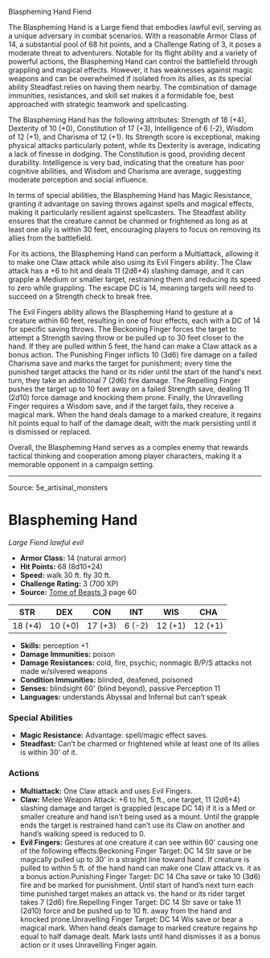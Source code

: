 <MonsterName/>Blaspheming Hand</MonsterName>
<CreatureType/>Fiend</CreatureType>

<summary>The Blaspheming Hand is a Large fiend that embodies lawful evil, serving as a unique adversary in combat scenarios. With a reasonable Armor Class of 14, a substantial pool of 68 hit points, and a Challenge Rating of 3, it poses a moderate threat to adventurers. Notable for its flight ability and a variety of powerful actions, the Blaspheming Hand can control the battlefield through grappling and magical effects. However, it has weaknesses against magic weapons and can be overwhelmed if isolated from its allies, as its special ability Steadfast relies on having them nearby. The combination of damage immunities, resistances, and skill set makes it a formidable foe, best approached with strategic teamwork and spellcasting.</summary>

<detail>

The Blaspheming Hand has the following attributes: Strength of 18 (+4), Dexterity of 10 (+0), Constitution of 17 (+3), Intelligence of 6 (-2), Wisdom of 12 (+1), and Charisma of 12 (+1). Its Strength score is exceptional, making physical attacks particularly potent, while its Dexterity is average, indicating a lack of finesse in dodging. The Constitution is good, providing decent durability. Intelligence is very bad, indicating that the creature has poor cognitive abilities, and Wisdom and Charisma are average, suggesting moderate perception and social influence.

In terms of special abilities, the Blaspheming Hand has Magic Resistance, granting it advantage on saving throws against spells and magical effects, making it particularly resilient against spellcasters. The Steadfast ability ensures that the creature cannot be charmed or frightened as long as at least one ally is within 30 feet, encouraging players to focus on removing its allies from the battlefield.

For its actions, the Blaspheming Hand can perform a Multiattack, allowing it to make one Claw attack while also using its Evil Fingers ability. The Claw attack has a +6 to hit and deals 11 (2d6+4) slashing damage, and it can grapple a Medium or smaller target, restraining them and reducing its speed to zero while grappling. The escape DC is 14, meaning targets will need to succeed on a Strength check to break free.

The Evil Fingers ability allows the Blaspheming Hand to gesture at a creature within 60 feet, resulting in one of four effects, each with a DC of 14 for specific saving throws. The Beckoning Finger forces the target to attempt a Strength saving throw or be pulled up to 30 feet closer to the hand. If they are pulled within 5 feet, the hand can make a Claw attack as a bonus action. The Punishing Finger inflicts 10 (3d6) fire damage on a failed Charisma save and marks the target for punishment; every time the punished target attacks the hand or its rider until the start of the hand's next turn, they take an additional 7 (2d6) fire damage. The Repelling Finger pushes the target up to 10 feet away on a failed Strength save, dealing 11 (2d10) force damage and knocking them prone. Finally, the Unravelling Finger requires a Wisdom save, and if the target fails, they receive a magical mark. When the hand deals damage to a marked creature, it regains hit points equal to half of the damage dealt, with the mark persisting until it is dismissed or replaced.

Overall, the Blaspheming Hand serves as a complex enemy that rewards tactical thinking and cooperation among player characters, making it a memorable opponent in a campaign setting.</detail>



---

Source: 5e_artisinal_monsters

# Blaspheming Hand

*Large* *Fiend* *lawful evil*

- **Armor Class:** 14 (natural armor)
- **Hit Points:** 68 (8d10+24)
- **Speed:** walk 30 ft. fly 30 ft.
- **Challenge Rating:** 3 (700 XP)
- **Source:** [Tome of Beasts 3](https://koboldpress.com/kpstore/product/tome-of-beasts-3-for-5th-edition/) page 60

| STR | DEX | CON | INT | WIS | CHA |
| --- | --- | --- | --- | --- | --- |
| 18 (+4) | 10 (+0) | 17 (+3) | 6 (-2) | 12 (+1) | 12 (+1) |

- **Skills:** perception +1
- **Damage Immunities:** poison
- **Damage Resistances:** cold, fire, psychic; nonmagic B/P/S attacks not made w/silvered weapons
- **Condition Immunities:** blinded, deafened, poisoned
- **Senses:** blindsight 60' (blind beyond), passive Perception 11
- **Languages:** understands Abyssal and Infernal but can’t speak

### Special Abilities

- **Magic Resistance:** Advantage: spell/magic effect saves.
- **Steadfast:** Can’t be charmed or frightened while at least one of its allies is within 30' of it.

### Actions

- **Multiattack:** One Claw attack and uses Evil Fingers.
- **Claw:** Melee Weapon Attack: +6 to hit, 5 ft., one target, 11 (2d6+4) slashing damage and target is grappled (escape DC 14) if it is a Med or smaller creature and hand isn’t being used as a mount. Until the grapple ends the target is restrained hand can’t use its Claw on another and hand’s walking speed is reduced to 0.
- **Evil Fingers:** Gestures at one creature it can see within 60' causing one of the following effects:Beckoning Finger Target: DC 14 Str save or be magically pulled up to 30' in a straight line toward hand. If creature is pulled to within 5 ft. of the hand hand can make one Claw attack vs. it as a bonus action.Punishing Finger Target: DC 14 Cha save or take 10 (3d6) fire and be marked for punishment. Until start of hand’s next turn each time punished target makes an attack vs. the hand or its rider target takes 7 (2d6) fire.Repelling Finger Target: DC 14 Str save or take 11 (2d10) force and be pushed up to 10 ft. away from the hand and knocked prone.Unravelling Finger Target: DC 14 Wis save or bear a magical mark. When hand deals damage to marked creature regains hp equal to half damage dealt. Mark lasts until hand dismisses it as a bonus action or it uses Unravelling Finger again.




